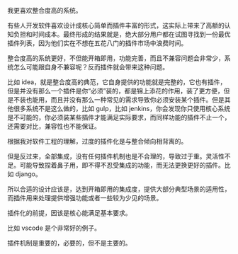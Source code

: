 我更喜欢整合度高的系统。

有些人开发软件喜欢设计成核心简单而插件丰富的形式，这实际上带来了高额的认知负担和时间成本。最终形成的结果就是，绝大部分用户都在试图寻找到一份最优插件列表，因为他们实在不想在五花八门的插件市场中浪费时间。

整合度高的系统更好，不但能开箱即用，功能完善，而且不兼容问题会非常少，系统怎么可能跟自身不兼容呢？反而插件就会带来这种问题。

比如 idea，就是整合度高的典范，它自身提供的功能就是完整的，它也有插件，但是并没有那么一个插件是你“必须”装的，都是锦上添花的作用，装了更方便，但是不装也能用，而且并没有那么一种常见的需求导致你必须安装某个插件。但是其他很多系统不是这么做的，比如 gulp，比如 jenkins，你会发现你只使用核心系统是不可能的，你必须装某些插件才能满足实际要求，而同样功能的插件不止一个，还需要对比，兼容性也不能保证。

根据我对软件工程的理解，过度的插件化是与整合倾向相背离的。

但是反过来，全部集成，没有任何插件机制也是不合理的，导致过于重。灵活性不足。可能导致捏着鼻子用，即不得不忍受集成的功能，而无法更换更好的插件。比如 django。

所以合适的设计应该是，达到开箱即用的集成度，提供大部分典型场景的适用性，而插件用来处理提供增强功能或者一些较为少见的场景。

插件化的前提，因该是核心能满足基本要求。

比如 vscode 是个非常好的例子。

插件机制是重要的，必要的，但不是主要的。
